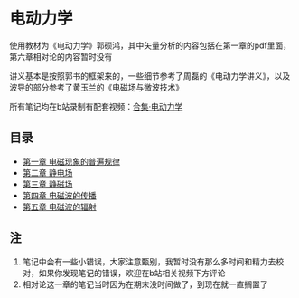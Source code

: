 # 电动力学

使用教材为《电动力学》郭硕鸿，其中矢量分析的内容包括在第一章的pdf里面，第六章相对论的内容暂时没有

讲义基本是按照郭书的框架来的，一些细节参考了周磊的《电动力学讲义》，以及波导的部分参考了黄玉兰的《电磁场与微波技术》

所有笔记均在b站录制有配套视频：[合集·电动力学](https://space.bilibili.com/3546387746654749/channel/collectiondetail?sid=2498821)

## 目录

- [第一章 电磁现象的普遍规律](./1%20电动力学（第一章%20电磁现象的普遍规律）.pdf)
- [第二章 静电场](./2%20电动力学（第二章%20静电场）.pdf)
- [第三章 静磁场](./3%20电动力学（第三章%20静磁场）.pdf)
- [第四章 电磁波的传播](./4%20电动力学（第四章%20电磁波的传播）.pdf)
- [第五章 电磁波的辐射](./5%20电动力学（第五章%20电磁波的辐射）.pdf)

## 注

1. 笔记中会有一些小错误，大家注意甄别，我暂时没有那么多时间和精力去校对，如果你发现笔记的错误，欢迎在b站相关视频下方评论
2. 相对论这一章的笔记当时因为在期末没时间做了，到现在就一直搁置了